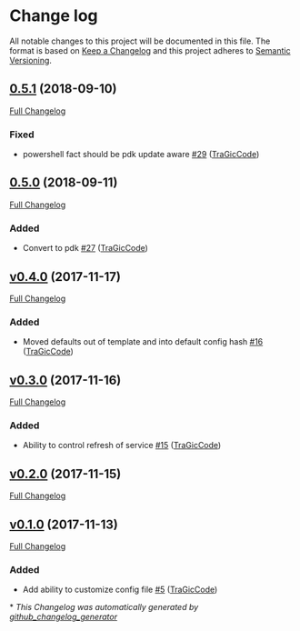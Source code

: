 # Change log

All notable changes to this project will be documented in this file. The format is based on [Keep a Changelog](http://keepachangelog.com/en/1.0.0/) and this project adheres to [Semantic Versioning](http://semver.org).

## [0.5.1](https://github.com/tragiccode/tragiccode-ravendb/tree/0.5.1) (2018-09-10)

[Full Changelog](https://github.com/tragiccode/tragiccode-ravendb/compare/0.5.0...0.5.1)

### Fixed

- powershell fact should be pdk update aware [\#29](https://github.com/TraGicCode/tragiccode-ravendb/pull/29) ([TraGicCode](https://github.com/TraGicCode))

## [0.5.0](https://github.com/tragiccode/tragiccode-ravendb/tree/0.5.0) (2018-09-11)

[Full Changelog](https://github.com/tragiccode/tragiccode-ravendb/compare/v0.4.0...0.5.0)

### Added

- Convert to pdk [\#27](https://github.com/TraGicCode/tragiccode-ravendb/pull/27) ([TraGicCode](https://github.com/TraGicCode))

## [v0.4.0](https://github.com/tragiccode/tragiccode-ravendb/tree/v0.4.0) (2017-11-17)

[Full Changelog](https://github.com/tragiccode/tragiccode-ravendb/compare/v0.3.0...v0.4.0)

### Added

- Moved defaults out of template and into default config hash [\#16](https://github.com/TraGicCode/tragiccode-ravendb/pull/16) ([TraGicCode](https://github.com/TraGicCode))

## [v0.3.0](https://github.com/tragiccode/tragiccode-ravendb/tree/v0.3.0) (2017-11-16)

[Full Changelog](https://github.com/tragiccode/tragiccode-ravendb/compare/v0.2.0...v0.3.0)

### Added

- Ability to control refresh of service [\#15](https://github.com/TraGicCode/tragiccode-ravendb/pull/15) ([TraGicCode](https://github.com/TraGicCode))

## [v0.2.0](https://github.com/tragiccode/tragiccode-ravendb/tree/v0.2.0) (2017-11-15)

[Full Changelog](https://github.com/tragiccode/tragiccode-ravendb/compare/v0.1.0...v0.2.0)

## [v0.1.0](https://github.com/tragiccode/tragiccode-ravendb/tree/v0.1.0) (2017-11-13)

[Full Changelog](https://github.com/tragiccode/tragiccode-ravendb/compare/0abc17b96af947f1520dfc1282069022d5a324a0...v0.1.0)

### Added

- Add ability to customize config file [\#5](https://github.com/TraGicCode/tragiccode-ravendb/pull/5) ([TraGicCode](https://github.com/TraGicCode))



\* *This Changelog was automatically generated by [github_changelog_generator](https://github.com/skywinder/Github-Changelog-Generator)*
